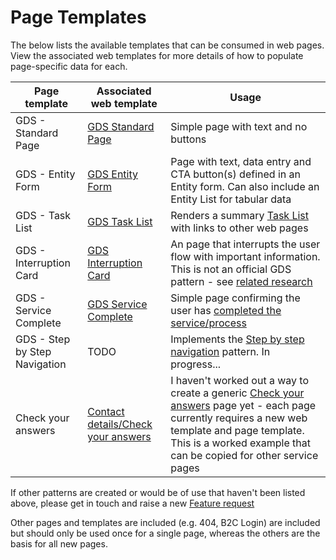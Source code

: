 # Page Templates

The below lists the available templates that can be consumed in web pages. View the associated web templates for more details of how to populate page-specific data for each.

| Page template | Associated web template | Usage |
|---|---|---|
| GDS - Standard Page | [GDS Standard Page](web-templates.md#gds-standard-page) | Simple page with text and no buttons |
| GDS - Entity Form | [GDS Entity Form](web-templates.md#gds-entityform-template) | Page with text, data entry and CTA button(s) defined in an Entity form. Can also include an Entity List for tabular data |
| GDS - Task List | [GDS Task List](web-templates.md#gds-task-list-template) | Renders a summary [Task List](https://design-system.service.gov.uk/patterns/task-list-pages/) with links to other web pages|
| GDS - Interruption Card | [GDS Interruption Card](web-templates.md#gds-interruption-card) | An page that interrupts the user flow with important information. This is not an official GDS pattern - see [related research](https://github.com/alphagov/govuk-design-system-backlog/issues/27) |
| GDS - Service Complete | [GDS Service Complete](web-templates.md#gds-service-complete) | Simple page confirming the user has [completed the service/process](https://design-system.service.gov.uk/patterns/confirmation-pages/) |
| GDS - Step by Step Navigation | TODO | Implements the [Step by step navigation](https://design-system.service.gov.uk/patterns/step-by-step-navigation/) pattern. In progress... |
| Check your answers | [Contact details/Check your answers](web-templates.md#contact-detailscheck-your-answers) | I haven't worked out a way to create a generic [Check your answers](https://design-system.service.gov.uk/patterns/check-answers/) page yet - each page currently requires a new web template and page template. This is a worked example that can be copied for other service pages |

If other patterns are created or would be of use that haven't been listed above, please get in touch and raise a new [Feature request](https://github.com/Cloud-Awesome/power-portal-gds-accelerator/issues/new/choose)

Other pages and templates are included (e.g. 404, B2C Login) are included but should only be used once for a single page, whereas the others are the basis for all new pages.
